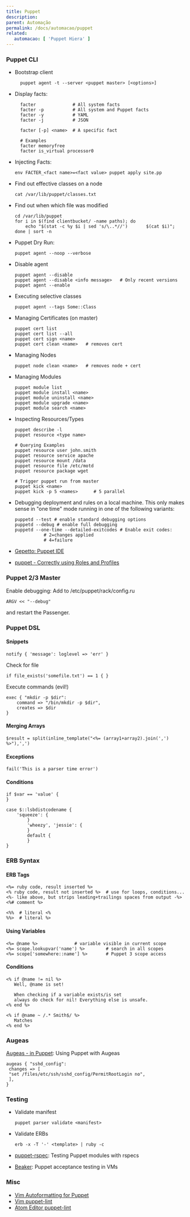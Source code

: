 ```yaml
---
title: Puppet
description: 
parent: Automação
permalink: /docs/automacao/puppet
related:
   automacao: [ 'Puppet Hiera' ]
---
```


### Puppet CLI

- Bootstrap client

        puppet agent -t --server <puppet master> [<options>]

- Display facts:

        facter              # All system facts
        facter -p           # All system and Puppet facts
        facter -y           # YAML
        facter -j           # JSON

        facter [-p] <name>  # A specific fact

        # Examples
        facter memoryfree
        facter is_virtual processor0

- Injecting Facts:

      env FACTER_<fact name>=<fact value> puppet apply site.pp
     
-   Find out effective classes on a node

        cat /var/lib/puppet/classes.txt

-   Find out when which file was modified

        cd /var/lib/puppet
        for i in $(find clientbucket/ -name paths); do
            echo "$(stat -c %y $i | sed 's/\..*//')       $(cat $i)";
        done | sort -n

-   Puppet Dry Run:

        puppet agent --noop --verbose

-   Disable agent

        puppet agent --disable
        puppet agent --disable <info message>   # Only recent versions
        puppet agent --enable

-   Executing selective classes

        puppet agent --tags Some::Class

-   Managing Certificates (on master)

        puppet cert list
        puppet cert list --all
        puppet cert sign <name>
        puppet cert clean <name>   # removes cert

-   Managing Nodes

        puppet node clean <name>   # removes node + cert

-   Managing Modules

        puppet module list
        puppet module install <name>
        puppet module uninstall <name>
        puppet module upgrade <name>
        puppet module search <name>

-   Inspecting Resources/Types

        puppet describe -l
        puppet resource <type name>

        # Querying Examples
        puppet resource user john.smith
        puppet resource service apache
        puppet resource mount /data
        puppet resource file /etc/motd
        puppet resource package wget

        # Trigger puppet run from master
        puppet kick <name>
        puppet kick -p 5 <names>      # 5 parallel

-   Debugging deployment and rules on a local machine. This only makes
    sense in "one time" mode running in one of the following variants:

        puppetd --test # enable standard debugging options
        puppetd --debug # enable full debugging
        puppetd --one-time --detailed-exitcodes # Enable exit codes:
                   # 2=changes applied
                   # 4=failure

-   [Gepetto: Puppet
    IDE](http://puppetlabs.com/blog/geppetto-a-puppet-ide)
-   [puppet - Correctly using Roles and
    Profiles](http://www.craigdunn.org/2012/05/239/)

### Puppet 2/3 Master

Enable debugging: Add to /etc/puppet/rack/config.ru

    ARGV << "--debug"

and restart the Passenger.

### Puppet DSL

#### Snippets

    notify { 'message': loglevel => 'err' }

Check for file

    if file_exists('somefile.txt') == 1 { }

Execute commands (evil!)

    exec { "mkdir -p $dir":
        command => "/bin/mkdir -p $dir",
        creates => $dir
    }

#### Merging Arrays

    $result = split(inline_template("<%= (array1+array2).join(',') %>"),',')

#### Exceptions

    fail('This is a parser time error')

#### Conditions

    if $var == 'value' {
    }

    case $::lsbdistcodename {
        'squeeze': {
            }
            'wheezy', 'jessie': {
            }
            default {
            }
    }

### ERB Syntax

#### ERB Tags

    <%= ruby code, result inserted %>
    <% ruby code, result not inserted %>  # use for loops, conditions...
    <%- like above, but strips leading+trailings spaces from output -%>
    <%# comment %>

    <%%  # literal <%
    %%>  # literal %>

#### Using Variables

    <%= @name %>              # variable visible in current scope
    <%= scope.lookupvar('name') %>        # search in all scopes
    <%= scope['somewhere::name'] %>       # Puppet 3 scope access

#### Conditions

    <% if @name != nil %>
       Well, @name is set!

       When checking if a variable exists/is set 
       always do check for nil! Everything else is unsafe.
    <% end %>

    <% if @name ~ /.* Smith$/ %>
       Matches
    <% end %>

### Augeas

[Augeas - in
Puppet](http://projects.puppetlabs.com/projects/1/wiki/Puppet_Augeas):
Using Puppet with Augeas

    augeas { "sshd_config":
     changes => [
     "set /files/etc/ssh/sshd_config/PermitRootLogin no",
     ],
    }

### Testing

-   Validate manifest

        puppet parser validate <manifest>

-   Validate ERBs

        erb -x -T '-' <template> | ruby -c 

-   [puppet-rspec](http://rspec-puppet.com/): Testing Puppet modules
    with rspecs
-   [Beaker](https://github.com/puppetlabs/beaker/wiki/Overview): Puppet
    acceptance testing in VMs

### Misc

-   [Vim Autoformatting for
    Puppet](http://blog.netways.de/2012/10/30/puppet-und-vim/)
-   [Vim
    puppet-lint](https://blog.netways.de/2012/11/13/vim-puppet-lint-und-syntastic/)
-   [Atom Editor puppet-lint](https://atom.io/packages/atom-lint)

